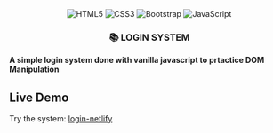 <div align="center">
  <div>
    <img src="https://img.shields.io/badge/-HTML5-black?style=for-the-badge&logo=html5&logoColor=E34F26" alt="HTML5" />
    <img src="https://img.shields.io/badge/-CSS3-black?style=for-the-badge&logo=css3&logoColor=1572B6" alt="CSS3" />
    <img src="https://img.shields.io/badge/-Bootstrap-black?style=for-the-badge&logo=bootstrap&logoColor=7952B3" alt="Bootstrap" />
    <img src="https://img.shields.io/badge/-JavaScript-black?style=for-the-badge&logo=javascript&logoColor=F7DF1E" alt="JavaScript" />
  </div>

  <h3>📚 LOGIN SYSTEM</h3>
</div>

**A simple login system done with vanilla javascript to prtactice DOM Manipulation**
## Live Demo

Try the system: [login-netlify](https://6852759a5bf6d8298eae0da0--neon-gelato-12b9a9.netlify.app/)
